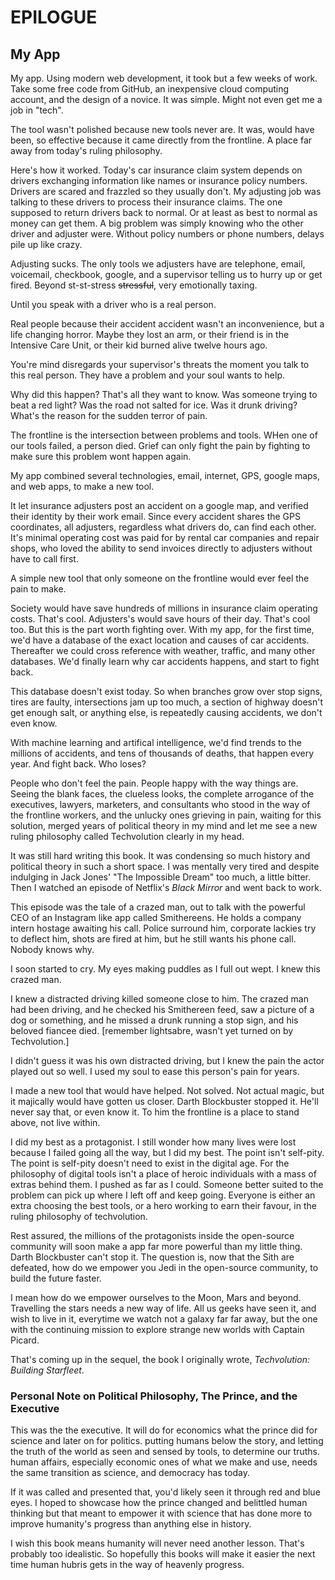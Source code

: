 
# EPILOGUE

## My App

My app. Using modern web development, it took but a few weeks of work. Take some free code from GitHub, an inexpensive cloud computing account, and the design of a novice. It was simple. Might not even get me a job in "tech".

The tool wasn't polished because new tools never are. It was, would have been, so effective because it came directly from the frontline. A place far away from today's ruling philosophy.

Here's how it worked. Today's car insurance claim system depends on drivers exchanging information like names or insurance policy numbers. Drivers are scared and frazzled so they usually don't. My adjusting job was talking to these drivers to process their insurance claims. The one supposed to return drivers back to normal. Or at least as best to normal as money can get them. A big problem was simply knowing who the other driver and adjuster were. Without policy numbers or phone numbers, delays pile up like crazy.

Adjusting sucks. The only tools we adjusters have are telephone, email, voicemail, checkbook, google, and a supervisor telling us to hurry up or get fired. Beyond st-st-stress ~~stressful~~, very emotionally taxing.

Until you speak with a driver who is a real person.

Real people because their accident accident wasn't an inconvenience, but a life changing horror. Maybe they lost an arm, or their friend is in the Intensive Care Unit, or their kid burned alive twelve hours ago.

You're mind disregards your supervisor's threats the moment you talk to this real person. They have a problem and your soul wants to help.

Why did this happen? That's all they want to know. Was someone trying to beat a red light? Was the road not salted for ice. Was it drunk driving? What's the reason for the sudden terror of pain.

The frontline is the intersection between problems and tools. WHen one of our tools failed, a person died. Grief can only fight the pain by fighting to make sure this problem wont happen again.

My app combined several technologies, email, internet, GPS, google maps, and web apps, to make a new tool.

It let insurance adjusters post an accident on a google map, and verified their identity by their work email. Since every accident shares the GPS coordinates, all adjusters, regardless what drivers do, can find each other. It's minimal operating cost was paid for by rental car companies and repair shops, who loved the ability to send invoices directly to adjusters without have to call first.

A simple new tool that only someone on the frontline would ever feel the pain to make.

Society would have save hundreds of millions in insurance claim operating costs. That's cool. Adjusters's would save hours of their day. That's cool too. But this is the part worth fighting over. With my app, for the first time, we'd have a database of the exact location and causes of car accidents. Thereafter we could cross reference with weather, traffic, and many other databases. We'd finally learn why car accidents happens, and start to fight back.

This database doesn't exist today. So when branches grow over stop signs, tires are faulty, intersections jam up too much, a section of highway doesn't get enough salt, or anything else, is repeatedly causing accidents, we don't even know.

With machine learning and artifical intelligence, we'd find trends to the millions of accidents, and tens of thousands of deaths, that happen every year. And fight back. Who loses?

People who don't feel the pain. People happy with the way things are. Seeing the blank faces, the clueless looks, the complete arrogance of the executives, lawyers, marketers, and consultants who stood in the way of the frontline workers, and the unlucky ones grieving in pain, waiting for this solution, merged years of political theory in my mind and let me see a new ruling philosophy called Techvolution clearly in my head.

It was still hard writing this book. It was condensing so much history and political theory in such a short space. I was mentally very tired and despite indulging in Jack Jones' "The Impossible Dream" too much, a little bitter. Then I watched an episode of Netflix's _Black Mirror_ and went back to work.

This episode was the tale of a crazed man, out to talk with the powerful CEO of an Instagram like app called Smithereens. He holds a company intern hostage awaiting his call. Police surround him, corporate lackies try to deflect him, shots are fired at him, but he still wants his phone call. Nobody knows why.

I soon started to cry. My eyes making puddles as I full out wept. I knew this crazed man.

I knew a distracted driving killed someone close to him. The crazed man had been driving, and he checked his Smithereen feed, saw a picture of a dog or something, and he missed a drunk running a stop sign, and his beloved fiancee died. [remember lightsabre, wasn't yet turned on by Techvolution.]

I didn't guess it was his own distracted driving, but I knew the pain the actor played out so well. I used my soul to ease this person's pain for years.

I made a new tool that would have helped. Not solved. Not actual magic, but it majically would have gotten us closer. Darth Blockbuster stopped it. He'll never say that, or even know it. To him the frontline is a place to stand above, not live within.

I did my best as a protagonist. I still wonder how many lives were lost because I failed going all the way, but I did my best. The point isn't self-pity. The point is self-pity doesn't need to exist in the digital age. For the philosophy of digital tools isn't a place of heroic individuals with a mass of extras behind them. I pushed as far as I could. Someone better suited to the problem can pick up where I left off and keep going. Everyone is either an extra choosing the best tools, or a hero working to earn their favour, in the ruling philosophy of techvolution.

Rest assured, the millions of the protagonists inside the open-source community will soon make a app far more powerful than my little thing. Darth Blockbuster can't stop it. The question is, now that the Sith are defeated, how do we empower you Jedi in the open-source community, to build the future faster.

I mean how do we empower ourselves to the Moon, Mars and beyond. Travelling the stars needs a new way of life. All us geeks have seen it, and wish to live in it, everytime we watch not a galaxy far far away, but the one with the continuing mission to explore strange new worlds with Captain Picard.

That's coming up in the sequel, the book I originally wrote, _Techvolution: Building Starfleet_.

### Personal Note on Political Philosophy, The Prince, and the Executive

This was the the executive. It will do for economics what the prince did for science and later on for politics. putting humans below the story, and letting the truth of the world as seen and sensed by tools, to determine our truths. human affairs, especially economic ones of what we make and use, needs the same transition as science, and democracy has today.

If it was called and presented that, you'd likely seen it through red and blue eyes. I hoped to showcase how the prince changed and belittled human thinking but that meant to empower it with science that has done more to improve humanity's progress than anything else in history.

I wish this book means humanity will never need another lesson. That's probably too idealistic. So hopefully this books will make it easier the next time human hubris gets in the way of heavenly progress.
